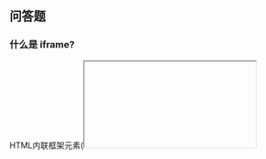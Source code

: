 ## 问答题  
### 什么是 iframe?  
HTML内联框架元素(<iframe>) 表示嵌套的browsing context。它能够将另一个HTML页面嵌入到当前页面中。
### 如何在当前页面中嵌入其他页面？  
```
    <div>
        <p>当前页面中嵌入其他页面</p>
        <iframe title="百度一下" src="https://www.baidu.com" width="800" height="800"></iframe>
    </div>
```  
### iframe 有哪些常见应用？  
* 插入广告
* 实现简单的局部刷新
### 如何使用 <a> 标签控制 iframe 中显示的内容？  
```
    <div>
        <p><a href="https://www.weibo.com/" target="iframe1">新浪微博</a></p>
        <p><a href="https://www.baidu.com" target="iframe1">百度</a></p>
        <iframe name="iframe1" src="https://www.baidu.com" width="200" height="200"></iframe>
    </div>
```
![](https://work.mafengshe.com/static/upload/article/pic1566018697575.jpg)  
### 为什么越来越少的人使用 iframe？  
* 对搜索引擎的spider不友好，影响网站推广。
* 由于很多广告使用iframe标签，iframe可能会被屏蔽。
* 影响布局，不美观，降低用户体验。
* 阻塞页面加载，占用连接池，资源耗费严重。
* 相比来说，不怎么安全，为了维护iframe的安全性需要付出不那么划算的资源。  
### frame 和 iframe 有什么区别？  
* frame不能脱离frameSet单独使用，iframe可以。  
* frame不能放在body中,否则不能正常显示。  
* frame的高度只能通过frameSet控制；iframe可以自己控制，不能通过frameSet控制。  
## 代码题
### 请实现一个类似 gitbook 的左边点击右边局部刷新的效果  
[6.iframe演示网页.html]()